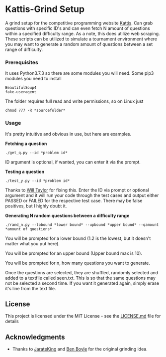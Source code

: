 # Kattis-Grind Setup
A grind setup for the competitive programming website [Kattis](https://open.kattis.com). Can grab questions with specific ID's and can even fetch N amount of questions within a specified difficulty range.
As a note, this does utilize web scraping. 
These scripts can be utilized to simulate a tournament environment where you may want to generate a random amount of questions between a set range of difficulty.

### Prerequisites
It uses Python3.7.3 so there are some modules you will need.
Some pip3 modules you need to install
```
BeautifulSoup4
fake-useragent
```
The folder requires full read and write permissions, so on Linux just 
```
chmod 777 -R *sourcefolder*
```

### Usage
It's pretty intuitive and obvious in use, but here are examples.

**Fetching a question**
```
./get_q.py --id *problem id*
```
ID argument is optional, if wanted, you can enter it via the prompt.

**Testing a question**
```
./test_y.py --id *problem id*
```
Thanks to [Will Taylor](https://github.com/wtaylor17) for fixing this. Enter the ID via prompt or optional argument and it will run your code through the test cases and output either PASSED or FAILED for the respective test case. There may be false positives, but I highly doubt it.

**Generating N random questions between a difficulty range**
```
./rand_n.py --lobound *lower bound* --upbound *upper bound* --qamount *amount of questions*
```
You will be prompted for a lower bound (1.2 is the lowest, but it doesn't matter what you put here).

You will be prompted for an upper bound (Upper bound max is 10).

You will be prompted for n, how many questions you want to generate.

Once the questions are selected, they are shuffled, randomly selected and added to a textfile called seen.txt. This is so that the same questions may not be selected a second time. If you want it generated again, simply erase it's line from the text file.

## License
This project is licensed under the MIT License - see the [LICENSE.md](LICENSE.md) file for details

## Acknowledgments
* Thanks to [JarateKing](https://github.com/JarateKing) and [Ben Boyle](https://github.com/benbdevd) for the original grinding idea.
